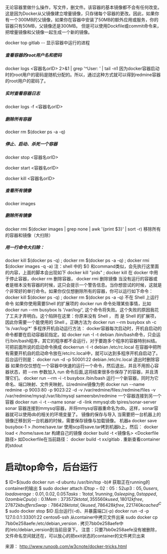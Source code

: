 无论容器里做什么操作，写文件，删文件。该容器的基本镜像都不会有任何改变。这是因为Docker从父镜像建立增量镜像，只存储每个容器的更改。因此，如果你有一个300MB的父镜像，如果你在容器中安装了50MB的额外应用或服务，你的容器只有50MB，父镜像还是300MB。 但是可以使用Dockfile或commit命令来，把增量镜像和父镜像一起生成一个新的镜像。
  
  
docker top gitlab -- 显示容器中运行的进程
##### 查看容器的root用户名和密码
docker logs <容器名orID> 2>&1 | grep '^User: ' | tail -n1
因为docker容器启动时的root用户的密码是随机分配的。所以，通过这种方式就可以得到redmine容器的root用户的密码了。
  
  
##### 实时查看容器日志
docker logs -f <容器名orID>  

##### 删除所有容器
docker rm $(docker ps -a -q)

##### 停止、启动、杀死一个容器
docker stop <容器名orID>  

docker start <容器名orID>  

docker kill <容器名orID>

##### 查看所有镜像
docker images

##### 删除所有镜像
docker rmi $(docker images | grep none | awk '{print $3}' | sort -r)
移除所有的容器和镜像（大扫除）

##### 用一行命令大扫除：
docker kill $(docker ps -q) ; docker rm $(docker ps -a -q) ; docker rmi $(docker images -q -a)
注：shell 中的 $() 和command类似，会先执行这里面的内容，上面的脚本会出现如下 docker kill "pids" ; docker kill 在 docker 中用于停止容器，docker rm 删除容器， docker rmi 删除镜像
当没有运行的容器或者是根本没有容器的时候，这只会提示一个警告信息。当你想尝试的时候，这就是个非常好的单行命令。如果你仅仅想删除所有的容器，你可以运行如下命令：
docker kill $(docker ps -q) ; docker rm $(docker ps -a -q) 
不在 Shell 上运行命令
如果你使用需要Shell 的扩展项的 docker run 命令处理某些事情，比如 docker run --rm busybox ls '/var/log/', 这个命令将失败。这个失败的原因我花了工夫才弄明白。这个陷阱在这里：你原来没有 Shell ， 而  是 Shell 的扩展项，因此你需要一个能使用的 Shell 。正确方法为
docker run --rm busybox sh -c 'ls /var/log/*'
多程序开机自动运行方法：
docker容器每次启动时，开机自启动的命令都要在启动容器前指定。如 docker run -I -t debian /bin/bash命令，只会运行/bin/bash程序，其它的程序都不会运行，对于要跑多个程序的容器特别纠结。可把前面所说的启动命令换成
dockerrun -I -t debian /etc/rc.local
在容器中把所有需要开机自的启动命令放在/etc/rc.local中，就可以达到多程序开机自启动了。
后台运行则是：
docker run -d -p 50001:22 debian /etc/rc.local
退出时删除容器
如果你仅仅想在一个容器中快速的运行一个命令，然后退出，并且不用担心容器状态，把 --rm 参数加入 run 命令后面,这将结束很多你保存了的容器，并且清理它们。
docker run --rm -i -t busybox /bin/bash
运行一个新容器，同时为它命名、端口映射、文件夹映射。以redmine镜像为例
docker run --name redmine -p 9003:80 -p 9023:22 -d -v /var/redmine/files:/redmine/files -v /var/redmine/mysql:/var/lib/mysql sameersbn/redmine
一个容器连接到另一个容器
docker run -i -t --name sonar -d -link mmysql:db   tpires/sonar-server
sonar
容器连接到mmysql容器，并将mmysql容器重命名为db。这样，sonar容器就可以使用db的相关的环境变量了。
镜像的保存与导入
当需要把一台机器上的镜像迁移到另一台机器的时候，需要保存镜像与加载镜像。 机器a
docker save busybox-1 > /home/save.tar
使用scp将save.tar拷到机器b上，然后：
docker load < /home/save.tar
构建自己的镜像
docker build -t <镜像名> <Dockerfile路径>
如Dockerfile在当前路径：
docker build -t xx/gitlab .
重新查看container的stdout
# 启动top命令，后台运行
$ ID=$(sudo docker run -d ubuntu /usr/bin/top -b)# 获取正在running的container的输出
$ sudo docker attach $ID
top - 02:05:52 up  3:05,  0 users,  load average: 0.01, 0.02, 0.05Tasks:   1 total,   1 running,   0 sleeping,   0 stopped,   0 zombie
Cpu(s):  0.1%us,  0.2%sy,  0.0%ni, 99.7%id,  0.0%wa,  0.0%hi,  0.0%si,  0.0%st
Mem:    373572k total,   355560k used,    18012k free,    27872k buffers
Swap:   786428k total,        0k used,   786428k free,   221740k cached
^C$
$ sudo docker stop $ID
后台运行(-d)、并暴露端口(-p)
docker run -d -p 127.0.0.1:33301:22 centos6-ssh
从container中拷贝文件出来
sudo docker cp 7bb0e258aefe:/etc/debian_version .
拷贝7bb0e258aefe中的/etc/debian_version到当前目录下。
注意：只要7bb0e258aefe没有被删除，文件命名空间就还在，可以放心的把exit状态的container的文件拷贝出来

来源： http://www.runoob.com/w3cnote/docker-tricks.html
